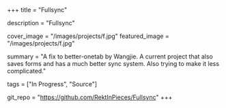 +++
title = "Fullsync"

description = "Fullsync"

cover_image = "/images/projects/f.jpg"
featured_image = "/images/projects/f.jpg"

summary = "A fix to better-onetab by Wangjie. A current project that also saves forms and has a much better sync system. Also trying to make it less complicated."

tags = ["In Progress", "Source"]

git_repo = "https://github.com/RektInPieces/Fullsync"
+++

